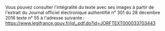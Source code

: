 Vous pouvez consulter l'intégralité du texte avec ses images à partir de l'extrait du Journal officiel électronique authentifié n° 301 du 28 décembre 2016 texte n° 55 à l'adresse suivante : https://www.legifrance.gouv.fr/jo\_pdf.do?id=JORFTEXT000033703443


